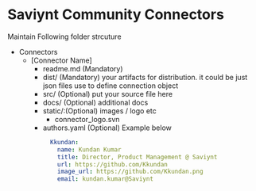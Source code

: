 # Saviynt Community Connectors

Maintain Following folder strcuture 

 - Connectors
   - [Connector Name]
     - readme.md (Mandatory)
     - dist/   (Mandatory) your artifacts for distribution. it could be just json files use to define connection object
     - src/    (Optional) put your source file here 
     - docs/   (Optional) additional docs
     - static/:(Optional) images / logo etc
       - connector_logo.svn
     - authors.yaml (Optional)  Example below
       ```yml
         Kkundan:
           name: Kundan Kumar
           title: Director, Product Management @ Saviynt
           url: https://github.com/Kkundan
           image_url: https://github.com/Kkundan.png
           email: kundan.kumar@Saviynt
       ```
